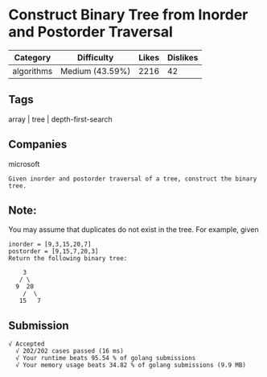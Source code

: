 # Construct Binary Tree from Inorder and Postorder Traversal

| Category   | Difficulty      | Likes | Dislikes |
| ---------- | --------------- | ----- | -------- |
| algorithms | Medium (43.59%) | 2216  | 42       |

## Tags

array | tree | depth-first-search

## Companies

microsoft

```
Given inorder and postorder traversal of a tree, construct the binary tree.
```

## Note:

You may assume that duplicates do not exist in the tree.
For example, given

```
inorder = [9,3,15,20,7]
postorder = [9,15,7,20,3]
Return the following binary tree:

    3
   / \
  9  20
    /  \
   15   7
```

## Submission
```
√ Accepted
  √ 202/202 cases passed (16 ms)
  √ Your runtime beats 95.54 % of golang submissions
  √ Your memory usage beats 34.82 % of golang submissions (9.9 MB)
```